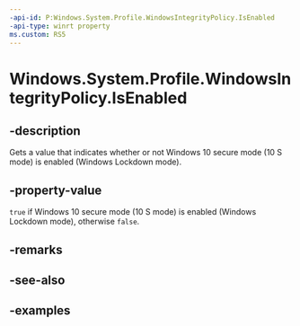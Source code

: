 ```yaml
---
-api-id: P:Windows.System.Profile.WindowsIntegrityPolicy.IsEnabled
-api-type: winrt property
ms.custom: RS5
---
```


<!-- Property syntax.
public bool IsEnabled { get; }
-->

# Windows.System.Profile.WindowsIntegrityPolicy.IsEnabled

## -description
Gets a value that indicates whether or not Windows 10 secure mode (10 S mode) is enabled (Windows Lockdown mode).

## -property-value
`true` if Windows 10 secure mode (10 S mode) is enabled (Windows Lockdown mode), otherwise `false`.

## -remarks

## -see-also

## -examples

